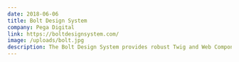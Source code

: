 ```yaml
---
date: 2018-06-06
title: Bolt Design System
company: Pega Digital
link: https://boltdesignsystem.com/
image: /uploads/bolt.jpg
description: The Bolt Design System provides robust Twig and Web Component-powered UI components, reusable visual styles, and powerful tooling to help developers, designers, and content authors build, maintain, and scale best of class digital experiences.
---
```

